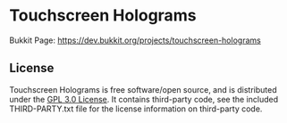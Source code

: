Touchscreen Holograms
===================

Bukkit Page: https://dev.bukkit.org/projects/touchscreen-holograms

## License
Touchscreen Holograms is free software/open source, and is distributed under the [GPL 3.0 License](https://opensource.org/licenses/GPL-3.0). It contains third-party code, see the included THIRD-PARTY.txt file for the license information on third-party code.
